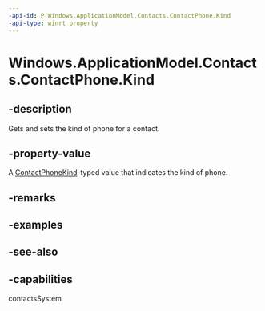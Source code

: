 ```yaml
---
-api-id: P:Windows.ApplicationModel.Contacts.ContactPhone.Kind
-api-type: winrt property
---
```


<!-- Property syntax
public Windows.ApplicationModel.Contacts.ContactPhoneKind Kind { get;  set; }
-->

# Windows.ApplicationModel.Contacts.ContactPhone.Kind

## -description
Gets and sets the kind of phone for a contact.

## -property-value
A [ContactPhoneKind](contactphonekind.md)-typed value that indicates the kind of phone.

## -remarks

## -examples

## -see-also

## -capabilities
contactsSystem
